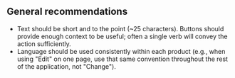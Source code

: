 ## General recommendations

- Text should be short and to the point (~25 characters). Buttons should provide enough context to be useful; often a single verb will convey the action sufficiently.
- Language should be used consistently within each product (e.g., when using "Edit" on one page, use that same convention throughout the rest of the application, not "Change").